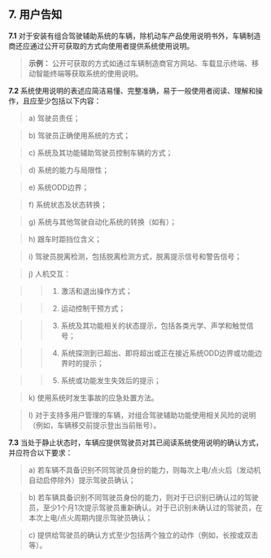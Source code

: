 ## 7. 用户告知

**7.1** 对于安装有组合驾驶辅助系统的车辆，除机动车产品使用说明书外，车辆制造商还应通过公开可获取的方式向使用者提供系统使用说明。

> **示例：** 公开可获取的方式如通过车辆制造商官方网站、车载显示终端、移动智能终端等获取系统的使用说明。

**7.2** 系统使用说明的表述应简洁易懂、完整准确，易于一般使用者阅读、理解和操作，且应至少包括以下内容：

> a) 驾驶员责任；

> b) 驾驶员正确使用系统的方式；

> c) 系统及其功能辅助驾驶员控制车辆的方式；

> d) 系统的能力与局限性；

> e) 系统ODD边界；

> f) 系统状态及状态转换；

> g) 系统与其他驾驶自动化系统的转换（如有）；

> h) 跟车时距挡位含义；

> i) 驾驶员脱离检测，包括脱离检测方式，脱离提示信号和警告信号；

> j) 人机交互：

>> 1) 激活和退出操作方式；

>> 2) 运动控制干预方式；

>> 3) 系统及其功能相关的状态提示，包括各类光学、声学和触觉信号；

>> 4) 系统探测到已超出、即将超出或正在接近系统ODD边界或功能边界时的提示；

>> 5) 系统或功能发生失效后的提示；

> k) 使用系统时发生事故的应急处置方法。

> l) 对于支持多用户管理的车辆，对组合驾驶辅助功能使用相关风险的说明（例如，车辆移交前提示登出当前账号）。

**7.3** 当处于静止状态时，车辆应提供驾驶员对其已阅读系统使用说明的确认方式，并应符合以下要求：

> a) 若车辆不具备识别不同驾驶员身份的能力，则每次上电/点火后（发动机自动启停除外）提示驾驶员确认；

> b) 若车辆具备识别不同驾驶员身份的能力，则对于已识别已确认过的驾驶员，至少1个月1次提示驾驶员重新确认。对于已识别未确认过的驾驶员，在本次上电/点火周期内提示驾驶员确认；

> c) 提供给驾驶员的确认方式至少包括两个独立的动作（例如，长按或双击等）。